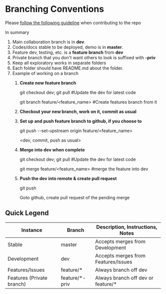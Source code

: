# Branching Conventions

Please [follow the following guideline](https://www.atlassian.com/git/tutorials/comparing-workflows/gitflow-workflow) when contributing to the repo

In summary
1. Main collaboration branch is in **dev**. 
1. Codes/docs stable to be deployed, demo is in **master**.
1. Feature dev, testing, etc. is a **feature branch** from **dev**
1. Private branch that you don't want others to look is suffixed with **-priv**
1. Keep all exploratory works in separate folders
1. Each folder should have README.md about the folder.
1. Example of working on a branch
   1. **Create new feature branch** 
   
      git checkout dev; git pull #Update the dev for latest code 
   
      git branch feature/<feature_name> #Create features branch from it
   1. **Checkout your new branch, work on it, commit as usual**
   1. **Set up and push feature branch to github, if you choose to** 
   
      git push --set-upstream origin feature/<feature_name>
      
      <dev, commit, push as usual>
   1. **Merge into dev when complete**
   
      git checkout dev; git pull #Update the dev for latest code 
      
      git merge feature/<feature_name> #merge the feature into dev
   1. **Push the dev into remote & create pull request**
     
      git push
      
      Goto github, create pull request of the pending merge


## Quick Legend

| Instance                  | Branch          | Description, Instructions, Notes                            |
| ------------------------- | --------------  | ----------------------------------------------------------- |
| Stable                    | master          | Accepts merges from Development                             |
| Development               | dev             | Accepts merges from Features/Issues                         |
| Features/Issues           | feature\/*      | Always branch off dev                                       |
| Features (Private branch) | feature\/*-priv | Always branch off dev or feature\/*                         |
